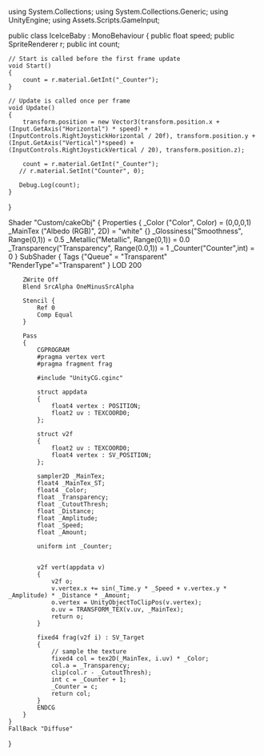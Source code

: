 using System.Collections;
using System.Collections.Generic;
using UnityEngine;
using Assets.Scripts.GameInput;

public class IceIceBaby : MonoBehaviour
{
    public float speed;
    public SpriteRenderer r;
    public int count;

    // Start is called before the first frame update
    void Start()
    {
        count = r.material.GetInt("_Counter");
    }

    // Update is called once per frame
    void Update()
    {
        transform.position = new Vector3(transform.position.x + (Input.GetAxis("Horizontal") * speed) + (InputControls.RightJoystickHorizontal / 20f), transform.position.y + (Input.GetAxis("Vertical")*speed) + (InputControls.RightJoystickVertical / 20), transform.position.z);

        count = r.material.GetInt("_Counter");
       // r.material.SetInt("Counter", 0);

       Debug.Log(count);
    }
}


Shader "Custom/cakeObj"
{
    Properties {
        _Color ("Color", Color) = (0,0,0,1)
        _MainTex ("Albedo (RGB)", 2D) = "white" {}
		_Glossiness("Smoothness", Range(0,1)) = 0.5
		_Metallic("Metallic", Range(0,1)) = 0.0
		_Transparency("Transparency", Range(0.0,1)) = 1
		_Counter("Counter",int) = 0
    }
    SubShader {
        Tags {"Queue" = "Transparent" "RenderType"="Transparent" }
        LOD 200

        ZWrite Off
        Blend SrcAlpha OneMinusSrcAlpha

        Stencil {
            Ref 0
            Comp Equal
        }
        
        Pass
        {
            CGPROGRAM
            #pragma vertex vert
            #pragma fragment frag

            #include "UnityCG.cginc"

            struct appdata
            {
                float4 vertex : POSITION;
                float2 uv : TEXCOORD0;
            };

            struct v2f
            {
                float2 uv : TEXCOORD0;
                float4 vertex : SV_POSITION;
            };

            sampler2D _MainTex;
            float4 _MainTex_ST;
            float4 _Color;
            float _Transparency;
            float _CutoutThresh;
            float _Distance;
            float _Amplitude;
            float _Speed;
            float _Amount;

			uniform int _Counter;


            v2f vert(appdata v)
            {
                v2f o;
                v.vertex.x += sin(_Time.y * _Speed + v.vertex.y * _Amplitude) * _Distance * _Amount;
                o.vertex = UnityObjectToClipPos(v.vertex);
                o.uv = TRANSFORM_TEX(v.uv, _MainTex);
                return o;
            }

            fixed4 frag(v2f i) : SV_Target
            {
                // sample the texture
                fixed4 col = tex2D(_MainTex, i.uv) * _Color;
                col.a = _Transparency;
                clip(col.r - _CutoutThresh);
				int c = _Counter + 1;
				_Counter = c;
                return col;
            }
            ENDCG
        }
    }
    FallBack "Diffuse"
}
